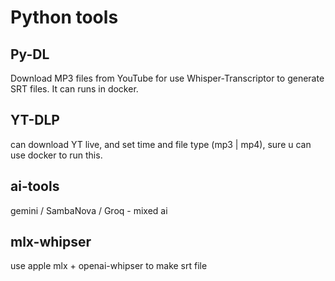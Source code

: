 # Python tools

## Py-DL

Download MP3 files from YouTube for use Whisper-Transcriptor to generate SRT files. It can runs in docker.

## YT-DLP

can download YT live, and set time and file type (mp3 | mp4), sure u can use docker to run this.

## ai-tools

gemini / SambaNova / Groq  - mixed ai

## mlx-whipser

use apple mlx + openai-whipser to make srt file